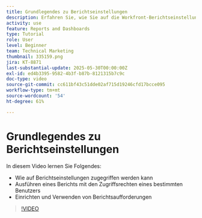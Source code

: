 ```yaml
---
title: Grundlegendes zu Berichtseinstellungen
description: Erfahren Sie, wie Sie auf die Workfront-Berichtseinstellungen zugreifen können und wofür einige gängige Berichtseinstellungen verwendet werden.
activity: use
feature: Reports and Dashboards
type: Tutorial
role: User
level: Beginner
team: Technical Marketing
thumbnail: 335159.png
jira: KT-8871
last-substantial-update: 2025-05-30T00:00:00Z
exl-id: ed4b3395-9582-4b3f-b87b-8121315b7c9c
doc-type: video
source-git-commit: cc611bf43c51dde02af715d19246cfd17bcce095
workflow-type: tm+mt
source-wordcount: '54'
ht-degree: 61%

---
```


# Grundlegendes zu Berichtseinstellungen

In diesem Video lernen Sie Folgendes:

* Wie auf Berichtseinstellungen zugegriffen werden kann
* Ausführen eines Berichts mit den Zugriffsrechten eines bestimmten Benutzers
* Einrichten und Verwenden von Berichtsaufforderungen

>[!VIDEO](https://video.tv.adobe.com/v/3445872/?quality=12&learn=on&enablevpops&captions=ger)

